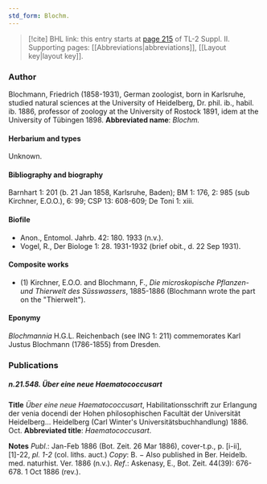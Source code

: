 ```yaml
---
std_form: Blochm.
---
```


> [!cite] BHL link: this entry starts at [page 215](https://www.biodiversitylibrary.org/page/33265412) of TL-2 Suppl. II.
> Supporting pages: [[Abbreviations|abbreviations]], [[Layout key|layout key]].

### Author

Blochmann, Friedrich (1858-1931), German zoologist, born in Karlsruhe, studied natural sciences at the University of Heidelberg, Dr. phil. ib., habil. ib. 1886, professor of zoology at the University of Rostock 1891, idem at the University of Tübingen 1898. 
**Abbreviated name**: *Blochm.*

#### Herbarium and types

Unknown.

#### Bibliography and biography

Barnhart 1: 201 (b. 21 Jan 1858, Karlsruhe, Baden); BM 1: 176, 2: 985 (sub Kirchner, E.O.O.), 6: 99; CSP 13: 608-609; De Toni 1: xiii.

#### Biofile

- Anon., Entomol. Jahrb. 42: 180. 1933 (n.v.).
- Vogel, R., Der Biologe 1: 28. 1931-1932 (brief obit., d. 22 Sep 1931).

#### Composite works

- (1) Kirchner, E.O.O. and Blochmann, F., *Die microskopische Pflanzen- und Thierwelt des Süsswassers*, 1885-1886 (Blochmann wrote the part on the "Thierwelt").

#### Eponymy

*Blochmannia* H.G.L. Reichenbach (see ING 1: 211) commemorates Karl Justus Blochmann (1786-1855) from Dresden.

### Publications

##### n.21.548. Über eine neue Haematococcusart

**Title**
*Über eine neue Haematococcusart*, Habilitationsschrift zur Erlangung der venia docendi der Hohen philosophischen Facultät der Universität Heidelberg... Heidelberg (Carl Winter's Universitätsbuchhandlung) 1886. Oct.
**Abbreviated title**: *Haematococcusart*.

**Notes**
*Publ*.: Jan-Feb 1886 (Bot. Zeit. 26 Mar 1886), cover-t.p., p. \[i-ii\], \[1\]-22, *pl. 1-2* (col. liths. auct.) *Copy*: B. − Also published in Ber. Heidelb. med. naturhist. Ver. 1886 (n.v.).
*Ref*.: Askenasy, E., Bot. Zeit. 44(39): 676-678. 1 Oct 1886 (rev.).

